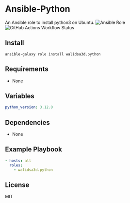 Ansible-Python
=========

An Ansible role to install python3 on Ubuntu.
![Ansible Role](https://img.shields.io/ansible/role/d/walidsa3d/python3)
![GitHub Actions Workflow Status](https://img.shields.io/github/actions/workflow/status/walidsa3d/python/main.yml)

Install
------------
```
ansible-galaxy role install walidsa3d.python

```

Requirements
------------

- None

Variables
--------------
```yaml
python_version: 3.12.0
```

Dependencies
------------
- None

Example Playbook
----------------
```yaml
- hosts: all
  roles:
    - walidsa3d.python
```
License
-------

MIT
